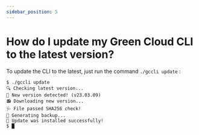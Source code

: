 ```yaml
---
sidebar_position: 5
---
```


# How do I update my Green Cloud CLI to the latest version?

To update the CLI to the latest, just run the command `./gccli update` :

<cliWindow>

```text {1}
$ ./gccli update
🔍 Checking latest version...
🌱 New version detected! (v23.03.09)
📻 Downloading new version...
🩺 File passed SHA256 check!
💾 Generating backup...
🚀 Update was installed successfully!
$ █
```

</cliWindow>
